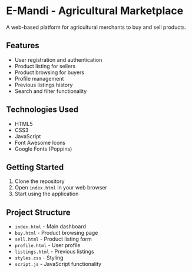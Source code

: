 # E-Mandi - Agricultural Marketplace

A web-based platform for agricultural merchants to buy and sell products.

## Features

- User registration and authentication
- Product listing for sellers
- Product browsing for buyers
- Profile management
- Previous listings history
- Search and filter functionality

## Technologies Used

- HTML5
- CSS3
- JavaScript
- Font Awesome Icons
- Google Fonts (Poppins)

## Getting Started

1. Clone the repository
2. Open `index.html` in your web browser
3. Start using the application

## Project Structure

- `index.html` - Main dashboard
- `buy.html` - Product browsing page
- `sell.html` - Product listing form
- `profile.html` - User profile
- `listings.html` - Previous listings
- `styles.css` - Styling
- `script.js` - JavaScript functionality 